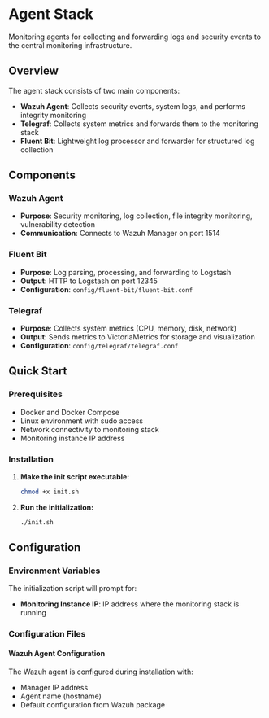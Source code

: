 # Agent Stack

Monitoring agents for collecting and forwarding logs and security events to the central monitoring infrastructure.

## Overview

The agent stack consists of two main components:

- **Wazuh Agent**: Collects security events, system logs, and performs integrity monitoring
- **Telegraf**: Collects system metrics and forwards them to the monitoring stack
- **Fluent Bit**: Lightweight log processor and forwarder for structured log collection

## Components

### Wazuh Agent
- **Purpose**: Security monitoring, log collection, file integrity monitoring, vulnerability detection
- **Communication**: Connects to Wazuh Manager on port 1514

### Fluent Bit
- **Purpose**: Log parsing, processing, and forwarding to Logstash
- **Output**: HTTP to Logstash on port 12345
- **Configuration**: `config/fluent-bit/fluent-bit.conf`

### Telegraf
- **Purpose**: Collects system metrics (CPU, memory, disk, network)
- **Output**: Sends metrics to VictoriaMetrics for storage and visualization
- **Configuration**: `config/telegraf/telegraf.conf`

## Quick Start

### Prerequisites

- Docker and Docker Compose
- Linux environment with sudo access
- Network connectivity to monitoring stack
- Monitoring instance IP address

### Installation

1. **Make the init script executable:**
   ```bash
   chmod +x init.sh
   ```

2. **Run the initialization:**
   ```bash
   ./init.sh
   ```

## Configuration

### Environment Variables

The initialization script will prompt for:

- **Monitoring Instance IP**: IP address where the monitoring stack is running

### Configuration Files

#### Wazuh Agent Configuration
The Wazuh agent is configured during installation with:
- Manager IP address
- Agent name (hostname)
- Default configuration from Wazuh package
